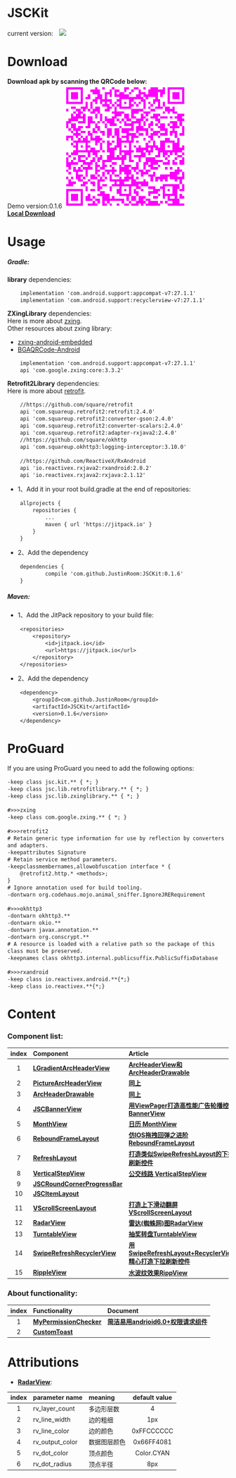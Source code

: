 # JSCKit
current version:&#8195;![](https://jitpack.io/v/JustinRoom/JSCKit.svg)

# Download
**Download apk by scanning the QRCode below:**  
&#32;&#32;Demo version:0.1.6
![JSCKitDemo.apk](/capture/apk_qr_code.png)  
[**Local Download**](/capture/JSCKitDemo.apk?raw=true)

# Usage
##### Gradle: 
**library** dependencies:
```
    implementation 'com.android.support:appcompat-v7:27.1.1'
    implementation 'com.android.support:recyclerview-v7:27.1.1'
```
**ZXingLibrary** dependencies:  
Here is more about [zxing](https://github.com/zxing/zxing).  
Other resources about zxing library:  
+ [zxing-android-embedded](https://github.com/journeyapps/zxing-android-embedded)
+ [BGAQRCode-Android](https://github.com/bingoogolapple/BGAQRCode-Android)
```
    implementation 'com.android.support:appcompat-v7:27.1.1'
    api 'com.google.zxing:core:3.3.2'
```
**Retrofit2Library** dependencies:  
Here is more about [retrofit](https://github.com/square/retrofit).  
```
    //https://github.com/square/retrofit
    api 'com.squareup.retrofit2:retrofit:2.4.0'
    api 'com.squareup.retrofit2:converter-gson:2.4.0'
    api 'com.squareup.retrofit2:converter-scalars:2.4.0'
    api 'com.squareup.retrofit2:adapter-rxjava2:2.4.0'
    //https://github.com/square/okhttp
    api 'com.squareup.okhttp3:logging-interceptor:3.10.0'

    //https://github.com/ReactiveX/RxAndroid
    api 'io.reactivex.rxjava2:rxandroid:2.0.2'
    api 'io.reactivex.rxjava2:rxjava:2.1.12'
```
+ 1、Add it in your root build.gradle at the end of repositories:
```
	allprojects {
		repositories {
			...
			maven { url 'https://jitpack.io' }
		}
	}
```
+ 2、Add the dependency
```
	dependencies {
	        compile 'com.github.JustinRoom:JSCKit:0.1.6'
	}
```
##### Maven: 
+ 1、Add the JitPack repository to your build file:
```
	<repositories>
		<repository>
		    <id>jitpack.io</id>
		    <url>https://jitpack.io</url>
		</repository>
	</repositories>
```
+ 2、Add the dependency
```
	<dependency>
	    <groupId>com.github.JustinRoom</groupId>
	    <artifactId>JSCKit</artifactId>
	    <version>0.1.6</version>
	</dependency>
```
# ProGuard
If you are using ProGuard you need to add the following options:
```
-keep class jsc.kit.** { *; }
-keep class jsc.lib.retrofitlibrary.** { *; }
-keep class jsc.lib.zxinglibrary.** { *; }  
  
#>>>zxing
-keep class com.google.zxing.** { *; }
  
#>>>retrofit2
# Retain generic type information for use by reflection by converters and adapters.
-keepattributes Signature
# Retain service method parameters.
-keepclassmembernames,allowobfuscation interface * {
    @retrofit2.http.* <methods>;
}
# Ignore annotation used for build tooling.
-dontwarn org.codehaus.mojo.animal_sniffer.IgnoreJRERequirement
  
#>>>okhttp3
-dontwarn okhttp3.**
-dontwarn okio.**
-dontwarn javax.annotation.**
-dontwarn org.conscrypt.**
# A resource is loaded with a relative path so the package of this class must be preserved.
-keepnames class okhttp3.internal.publicsuffix.PublicSuffixDatabase
  
#>>>rxandroid
-keep class io.reactivex.android.**{*;}
-keep class io.reactivex.**{*;}
```

# Content
### Component list:

| index | Component | Article |
|:---:|:---|:---|
| 1  | [**LGradientArcHeaderView**](/library/src/main/java/jsc/kit/archeaderview) | <a href="https://www.jianshu.com/p/ded0dc4ea528" target="_blank">**ArcHeaderView和ArcHeaderDrawable**</a> |
| 2  | [**PictureArcHeaderView**](/library/src/main/java/jsc/kit/archeaderview) | <a href="https://www.jianshu.com/p/ded0dc4ea528" target="_blank">**同上**</a> |
| 3  | [**ArcHeaderDrawable**](/library/src/main/java/jsc/kit/archeaderview) | <a href="https://www.jianshu.com/p/ded0dc4ea528" target="_blank">**同上**</a> |
| 4  | [**JSCBannerView**](/library/src/main/java/jsc/kit/bannerview) | <a href="https://www.jianshu.com/p/652090682b31" target="_blank">**用ViewPager打造高性能广告轮播控件BannerView**</a> |
| 5  | [**MonthView**](/library/src/main/java/jsc/kit/monthview) | <a href="https://www.jianshu.com/p/2387952b3d34" target="_blank">**日历 MonthView**</a> |
| 6  | [**ReboundFrameLayout**](/library/src/main/java/jsc/kit/reboundlayout) | <a href="https://www.jianshu.com/p/53d13719a6c4" target="_blank">**仿IOS拖拽回弹之进阶ReboundFrameLayout**</a> |
| 7  | [**RefreshLayout**](/library/src/main/java/jsc/kit/refreshlayout) | <a href="https://www.jianshu.com/p/b582bd08d4f9" target="_blank">**打造类似SwipeRefreshLayout的下拉刷新控件**</a> |
| 8  | [**VerticalStepView**](/library/src/main/java/jsc/kit/stepview) | <a href="https://www.jianshu.com/p/7721572fe13c" target="_blank">**公交线路 VerticalStepView**</a> |
| 9  | [**JSCRoundCornerProgressBar**](/library/src/main/java/jsc/kit/progressbar) |  |
| 10 | [**JSCItemLayout**](/library/src/main/java/jsc/kit/itemlayout) |  |
| 11 | [**VScrollScreenLayout**](/library/src/main/java/jsc/kit/vscrollscreen) | <a href="https://www.jianshu.com/p/b12afbf7de30" target="_blank">**打造上下滑动翻屏VScrollScreenLayout**</a> |
| 12 | [**RadarView**](/library/src/main/java/jsc/kit/radarview) | <a href="https://www.jianshu.com/p/94a4b763a4e5" target="_blank">**雷达(蜘蛛网)图RadarView**</a> |
| 13 | [**TurntableView**](/library/src/main/java/jsc/kit/turntable) | <a href="https://www.jianshu.com/p/3c473e1e007b" target="_blank">**抽奖转盘TurntableView**</a> |
| 14 | [**SwipeRefreshRecyclerView**](/library/src/main/java/jsc/kit/swiperecyclerview) | <a href="https://www.jianshu.com/p/f1da8cd366cb" target="_blank">**用SwipeRefreshLayout+RecyclerView精心打造下拉刷新控件**</a> |
| 15 | [**RippleView**](/library/src/main/java/jsc/kit/rippleview) | <a href="https://www.jianshu.com/p/e573110c38d4" target="_blank">**水波纹效果RippView**</a> |

### About functionality:

| index | Functionality | Document |
|:---:|:---|:---|
| 1  | [**MyPermissionChecker**](/library/src/main/java/jsc/kit/utils) | <a href="https://www.jianshu.com/p/47052d575f5b" target="_blank">**简洁易用andrioid6.0+权限请求组件**</a> |
| 2  | [**CustomToast**](/library/src/main/java/jsc/kit/utils) | |

# Attributions
+ [**RadarView**](/library/src/main/java/jsc/kit/radarview):

| index | parameter name | meaning | default value |
|:---:|:---|:---| :---:|
| 1 | rv_layer_count | 多边形层数 | 4 |
| 2 | rv_line_width | 边的粗细 | 1px |
| 3 | rv_line_color | 边的颜色 | 0xFFCCCCCC |
| 4 | rv_output_color | 数据图层颜色 | 0x66FF4081 |
| 5 | rv_dot_color | 顶点颜色 | Color.CYAN |
| 6 | rv_dot_radius | 顶点半径 | 8px |
